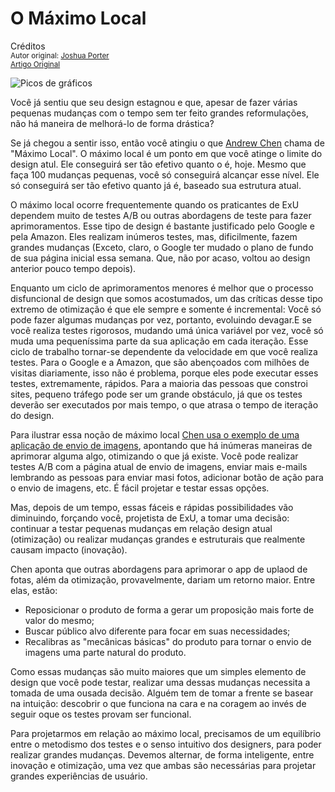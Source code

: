 O Máximo Local
==============
Créditos<br/>
<small>Autor original: [Joshua Porter](http://52weeksofux.com/)<br/>[Artigo Original](http://52weeksofux.com/post/694598769/the-local-maximum)</small>

![Picos de gráficos](http://media.tumblr.com/tumblr_l3yuhnAPpJ1qz8ohs.gif "Picos de gráficos")

Você já sentiu que seu design estagnou e que, apesar de fazer várias pequenas mudanças com o tempo sem ter feito grandes reformulações, não há maneira de melhorá-lo de forma drástica?

Se já chegou a sentir isso, então você atingiu o que [Andrew Chen](http://andrewchenblog.com/) chama de "Máximo Local". O máximo local é um ponto em que você atinge o limite do design atul. Ele conseguirá ser tão efetivo quanto o é, hoje. Mesmo que faça 100 mudanças pequenas, você só conseguirá alcançar esse nível. Ele só conseguirá ser tão efetivo quanto já é, baseado sua estrutura atual.

O máximo local ocorre frequentemente quando os praticantes de ExU dependem muito de testes A/B ou outras abordagens de teste para fazer aprimoramentos. Esse tipo de design é bastante justificado pelo Google e pela Amazon. Eles realizam inúmeros testes, mas, dificilmente, fazem grandes mudanças (Exceto, claro, o Google ter mudado o plano de fundo de sua página inicial essa semana. Que, não por acaso, voltou ao design anterior pouco tempo depois).

Enquanto um ciclo de aprimoramentos menores é melhor que o processo disfuncional de design que somos acostumados, um das críticas desse tipo extremo de otimização é que ele sempre e somente é incremental: Você só pode fazer algumas mudanças por vez, portanto, evoluindo devagar.E se você realiza testes rigorosos, mudando umá única variável por vez, você só muda uma pequeníssima parte da sua aplicação em cada iteração. Esse ciclo de trabalho tornar-se dependente da velocidade em que você realiza testes. Para o Google e a Amazon, que são abençoados com milhões de visitas diariamente, isso não é problema, porque eles pode executar esses testes, extremamente, rápidos. Para a maioria das pessoas que constroi sites, pequeno tráfego pode ser um grande obstáculo, já que os testes deverão ser executados por mais tempo, o que atrasa o tempo de iteração do design.

Para ilustrar essa noção de máximo local [Chen usa o exemplo de uma aplicação de envio de imagens](http://andrewchenblog.com/2008/06/04/5-steps-towards-building-a-metrics-driven-business/), apontando que há inúmeras maneiras de aprimorar alguma algo, otimizando o que já existe. Você pode realizar testes A/B com a página atual de envio de imagens, enviar mais e-mails lembrando as pessoas para enviar masi fotos, adicionar botão de ação para o envio de imagens, etc. É fácil projetar e testar essas opções.

Mas, depois de um tempo, essas fáceis e rápidas possibilidades vão diminuindo, forçando você, projetista de ExU, a tomar uma decisão: continuar a testar pequenas mudanças em relação design atual (otimização) ou realizar mudanças grandes e estruturais que realmente causam impacto (inovação).

Chen aponta que outras abordagens para aprimorar o app de uplaod de fotas, além da otimização, provavelmente, dariam um retorno maior. Entre elas, estão:

- Reposicionar o produto de forma a gerar um proposição mais forte de valor do mesmo;
- Buscar público alvo diferente para focar em suas necessidades;
- Recalibras as "mecânicas básicas" do produto para tornar o envio de imagens uma parte natural do produto.

Como essas mudanças são muito maiores que um simples elemento de design que você pode testar, realizar uma dessas mudanças necessita a tomada de uma ousada decisão. Alguém tem de tomar a frente se basear na intuição: descobrir o que funciona na cara e na coragem ao invés de seguir oque os testes provam ser funcional.

Para projetarmos em relação ao máximo local, precisamos de um equilíbrio entre o metodismo dos testes e o senso intuitivo dos designers, para poder realizar grandes mudanças. Devemos alternar, de forma inteligente, entre inovação e otimização, uma vez que ambas são necessárias para projetar grandes experiências de usuário.

